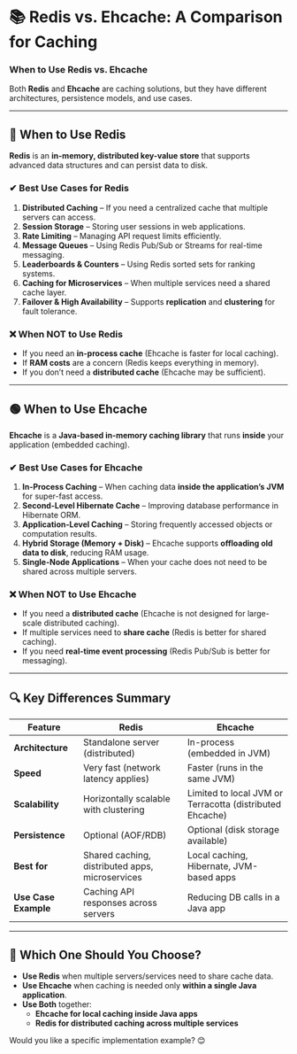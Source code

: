 # 📚 Redis vs. Ehcache: A Comparison for Caching

### **When to Use Redis vs. Ehcache**

Both **Redis** and **Ehcache** are caching solutions, but they have different architectures, persistence models, and use cases.

---

## **🔴 When to Use Redis**
**Redis** is an **in-memory, distributed key-value store** that supports advanced data structures and can persist data to disk.

### **✔ Best Use Cases for Redis**
1. **Distributed Caching** – If you need a centralized cache that multiple servers can access.
2. **Session Storage** – Storing user sessions in web applications.
3. **Rate Limiting** – Managing API request limits efficiently.
4. **Message Queues** – Using Redis Pub/Sub or Streams for real-time messaging.
5. **Leaderboards & Counters** – Using Redis sorted sets for ranking systems.
6. **Caching for Microservices** – When multiple services need a shared cache layer.
7. **Failover & High Availability** – Supports **replication** and **clustering** for fault tolerance.

### **❌ When NOT to Use Redis**
- If you need an **in-process cache** (Ehcache is faster for local caching).
- If **RAM costs** are a concern (Redis keeps everything in memory).
- If you don’t need a **distributed cache** (Ehcache may be sufficient).

---

## **🟢 When to Use Ehcache**
**Ehcache** is a **Java-based in-memory caching library** that runs **inside** your application (embedded caching).

### **✔ Best Use Cases for Ehcache**
1. **In-Process Caching** – When caching data **inside the application’s JVM** for super-fast access.
2. **Second-Level Hibernate Cache** – Improving database performance in Hibernate ORM.
3. **Application-Level Caching** – Storing frequently accessed objects or computation results.
4. **Hybrid Storage (Memory + Disk)** – Ehcache supports **offloading old data to disk**, reducing RAM usage.
5. **Single-Node Applications** – When your cache does not need to be shared across multiple servers.

### **❌ When NOT to Use Ehcache**
- If you need a **distributed cache** (Ehcache is not designed for large-scale distributed caching).
- If multiple services need to **share cache** (Redis is better for shared caching).
- If you need **real-time event processing** (Redis Pub/Sub is better for messaging).

---

## **🔍 Key Differences Summary**

| Feature        | Redis | Ehcache |
|--------------|--------|---------|
| **Architecture** | Standalone server (distributed) | In-process (embedded in JVM) |
| **Speed** | Very fast (network latency applies) | Faster (runs in the same JVM) |
| **Scalability** | Horizontally scalable with clustering | Limited to local JVM or Terracotta (distributed Ehcache) |
| **Persistence** | Optional (AOF/RDB) | Optional (disk storage available) |
| **Best for** | Shared caching, distributed apps, microservices | Local caching, Hibernate, JVM-based apps |
| **Use Case Example** | Caching API responses across servers | Reducing DB calls in a Java app |

---

## **🚀 Which One Should You Choose?**
- **Use Redis** when multiple servers/services need to share cache data.
- **Use Ehcache** when caching is needed only **within a single Java application**.
- **Use Both** together:
    - **Ehcache for local caching inside Java apps**
    - **Redis for distributed caching across multiple services**

Would you like a specific implementation example? 😊
